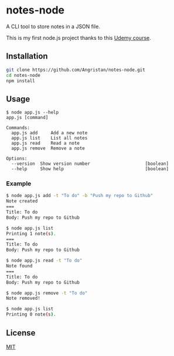 # notes-node

A CLI tool to store notes in a JSON file.

This is my first node.js project thanks to this [Udemy course](https://www.udemy.com/the-complete-nodejs-developer-course-2/).

## Installation

```sh
git clone https://github.com/Angristan/notes-node.git
cd notes-node
npm install
```

## Usage

```
$ node app.js --help
app.js [command]

Commands:
  app.js add     Add a new note
  app.js list    List all notes
  app.js read    Read a note
  app.js remove  Remove a note

Options:
  --version  Show version number                     [boolean]
  --help     Show help                               [boolean]
```

### Example

```sh
$ node app.js add -t "To do" -b "Push my repo to Github"
Note created
===
Title: To do
Body: Push my repo to Github

$ node app.js list
Printing 1 note(s).
===
Title: To do
Body: Push my repo to Github

$ node app.js read -t "To do"
Note found
===
Title: To do
Body: Push my repo to Github

$ node app.js remove -t "To do"
Note removed!

$ node app.js list
Printing 0 note(s).
```
## License

[MIT](https://github.com/Angristan/notes-node/blob/master/LICENSE)
